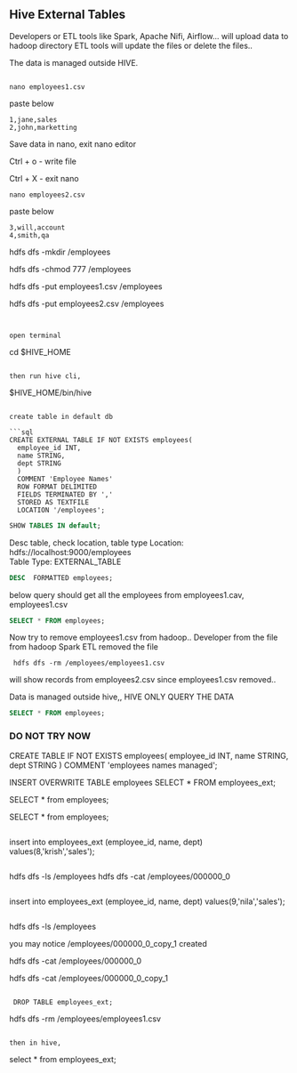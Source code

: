 ## Hive External Tables

Developers or ETL tools like Spark, Apache Nifi, Airflow... will upload data to hadoop directory
ETL tools will update the files or delete the files..

The data is managed outside HIVE.

```

nano employees1.csv
```
paste below

```
1,jane,sales
2,john,marketting
```

Save data in nano, exit nano editor

Ctrl + o  - write file

Ctrl + X - exit nano

```
nano employees2.csv
```

paste below

```
3,will,account
4,smith,qa
```

hdfs dfs -mkdir /employees

hdfs dfs -chmod 777 /employees

hdfs dfs -put employees1.csv /employees


hdfs dfs -put employees2.csv /employees

```

 
open terminal 

```
cd $HIVE_HOME
```

then run hive cli,

```
$HIVE_HOME/bin/hive
```

create table in default db

```sql
CREATE EXTERNAL TABLE IF NOT EXISTS employees(
  employee_id INT, 
  name STRING, 
  dept STRING
  )
  COMMENT 'Employee Names'
  ROW FORMAT DELIMITED
  FIELDS TERMINATED BY ','
  STORED AS TEXTFILE
  LOCATION '/employees';
```


```sql
SHOW TABLES IN default;
```

Desc table, check location, table type 
Location:           	hdfs://localhost:9000/employees	 
Table Type:         	EXTERNAL_TABLE 

```sql
DESC  FORMATTED employees;
```

below query should get all the employees from employees1.cav, employees1.csv

```sql
SELECT * FROM employees;
```


Now try to remove employees1.csv from hadoop.. Developer from the file from hadoop
Spark ETL removed the file


```
 hdfs dfs -rm /employees/employees1.csv
```

will show records from employees2.csv since employees1.csv removed..

Data is managed outside hive,, HIVE ONLY QUERY THE DATA

```sql
SELECT * FROM employees;
```


### DO NOT TRY NOW

CREATE TABLE IF NOT EXISTS employees(
  employee_id INT, 
  name STRING, 
  dept STRING
  )
  COMMENT 'employees names managed';

INSERT OVERWRITE TABLE employees SELECT * FROM employees_ext;

SELECT * from employees; 



SELECT * from employees;   

```

```
 insert into employees_ext (employee_id, name, dept) values(8,'krish','sales');
```

```
 hdfs dfs -ls /employees
  hdfs dfs -cat /employees/000000_0

```

```
insert into employees_ext (employee_id, name, dept) values(9,'nila','sales');

```

```
hdfs dfs -ls /employees

you may notice /employees/000000_0_copy_1 created 

hdfs dfs -cat /employees/000000_0

hdfs dfs -cat /employees/000000_0_copy_1
```

 DROP TABLE employees_ext;

```
 hdfs dfs -rm /employees/employees1.csv
```

then in hive, 

```
select * from employees_ext;
```